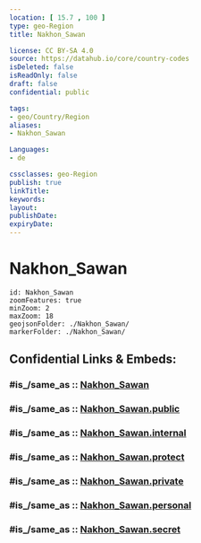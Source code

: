 ```yaml
---
location: [ 15.7 , 100 ] 
type: geo-Region
title: Nakhon_Sawan

license: CC BY-SA 4.0
source: https://datahub.io/core/country-codes
isDeleted: false
isReadOnly: false
draft: false
confidential: public

tags:
- geo/Country/Region
aliases:
- Nakhon_Sawan

Languages:
- de

cssclasses: geo-Region
publish: true
linkTitle: 
keywords: 
layout: 
publishDate: 
expiryDate: 
---
```


# Nakhon_Sawan

```leaflet
id: Nakhon_Sawan
zoomFeatures: true 
minZoom: 2 
maxZoom: 18
geojsonFolder: ./Nakhon_Sawan/
markerFolder: ./Nakhon_Sawan/
```


## Confidential Links & Embeds: 

### #is_/same_as :: [Nakhon_Sawan](/_Standards/Earth/Continent/Asia/Asia~South~East/Thailand/Provinces~Thailand/Nakhon_Sawan.md) 

### #is_/same_as :: [Nakhon_Sawan.public](/_public/Earth/Continent/Asia/Asia~South~East/Thailand/Provinces~Thailand/Nakhon_Sawan.public.md) 

### #is_/same_as :: [Nakhon_Sawan.internal](/_internal/Earth/Continent/Asia/Asia~South~East/Thailand/Provinces~Thailand/Nakhon_Sawan.internal.md) 

### #is_/same_as :: [Nakhon_Sawan.protect](/_protect/Earth/Continent/Asia/Asia~South~East/Thailand/Provinces~Thailand/Nakhon_Sawan.protect.md) 

### #is_/same_as :: [Nakhon_Sawan.private](/_private/Earth/Continent/Asia/Asia~South~East/Thailand/Provinces~Thailand/Nakhon_Sawan.private.md) 

### #is_/same_as :: [Nakhon_Sawan.personal](/_personal/Earth/Continent/Asia/Asia~South~East/Thailand/Provinces~Thailand/Nakhon_Sawan.personal.md) 

### #is_/same_as :: [Nakhon_Sawan.secret](/_secret/Earth/Continent/Asia/Asia~South~East/Thailand/Provinces~Thailand/Nakhon_Sawan.secret.md)

